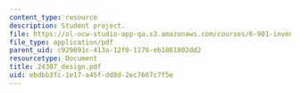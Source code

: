 ```yaml
---
content_type: resource
description: Student project.
file: https://ol-ocw-studio-app-qa.s3.amazonaws.com/courses/6-901-inventions-and-patents-fall-2005/ebdbb3fc1e17a45fdd8d2ec7667c7f5e_24307_design.pdf
file_type: application/pdf
parent_uid: c929091c-413a-12f0-1176-eb1861802dd2
resourcetype: Document
title: 24307_design.pdf
uid: ebdbb3fc-1e17-a45f-dd8d-2ec7667c7f5e
---
```

